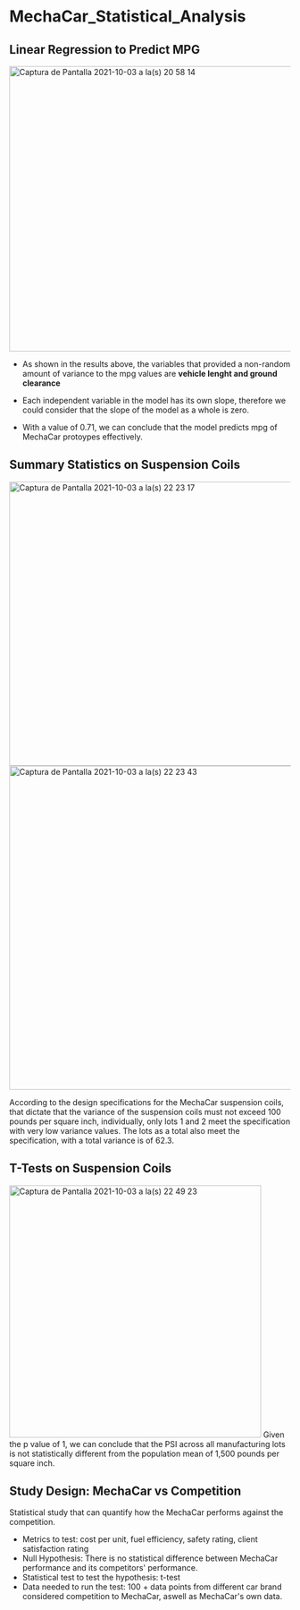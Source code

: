 # MechaCar_Statistical_Analysis

## Linear Regression to Predict MPG
<img width="510" alt="Captura de Pantalla 2021-10-03 a la(s) 20 58 14" src="https://user-images.githubusercontent.com/85467925/135782942-945201b2-a3ee-4d00-8654-10b7453b8972.png">

* As shown in the results above, the variables that provided a non-random amount of variance to the mpg values are **vehicle lenght and ground clearance**

* Each independent variable in the model has its own slope, therefore we could consider that the slope of the model as a whole is zero.

* With a value of 0.71, we can conclude that the model predicts mpg of MechaCar protoypes effectively.

## Summary Statistics on Suspension Coils

<img width="508" alt="Captura de Pantalla 2021-10-03 a la(s) 22 23 17" src="https://user-images.githubusercontent.com/85467925/135788317-8147f7fd-0ff8-4317-9313-90755aecdb19.png">
<img width="579" alt="Captura de Pantalla 2021-10-03 a la(s) 22 23 43" src="https://user-images.githubusercontent.com/85467925/135788344-2d54bf68-3f4e-4a45-accf-b2b0b14a5767.png">

According to the design specifications for the MechaCar suspension coils, that dictate that the variance of the suspension coils must not exceed 100 pounds per square inch, individually, only lots 1 and 2 meet the specification with very low variance values. 
The lots as a total also meet the specification, with a total variance is of 62.3.

## T-Tests on Suspension Coils
<img width="451" alt="Captura de Pantalla 2021-10-03 a la(s) 22 49 23" src="https://user-images.githubusercontent.com/85467925/135790029-a823849b-b5ca-4046-be25-1ad24a216cbe.png">
Given the p value of 1, we can conclude that the PSI across all manufacturing lots is not statistically different from the population mean of 1,500 pounds per square inch.

## Study Design: MechaCar vs Competition
Statistical study that can quantify how the MechaCar performs against the competition.
* Metrics to test: cost per unit, fuel efficiency, safety rating, client satisfaction rating
* Null Hypothesis: There is no statistical difference between MechaCar performance and its competitors' performance. 
* Statistical test to test the hypothesis: t-test 
* Data needed to run the test: 100 + data points from different car brand considered competition to MechaCar, aswell as MechaCar's own data. 
